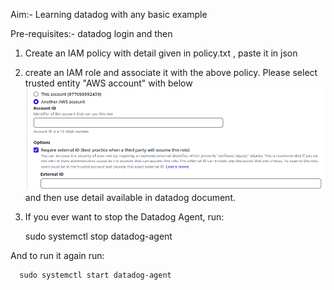 Aim:- Learning datadog with any basic example

Pre-requisites:- datadog login and then

1. Create an IAM policy with detail given in policy.txt , paste it in json
2. create an IAM role and associate it with the above policy. Please select trusted entity "AWS account" with below
![Alt Text](/aws-IAM.png)
and then use detail available in datadog document.
3. If you ever want to stop the Datadog Agent, run:

      sudo systemctl stop datadog-agent

  And to run it again run:

      sudo systemctl start datadog-agent

